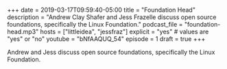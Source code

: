 +++
date = 2019-03-17T09:59:40-05:00
title = "Foundation Head"
description = "Andrew Clay Shafer and Jess Frazelle discuss open source foundations, specifically the Linux Foundation."
podcast_file = "foundation-head.mp3"
hosts = ["littleidea", "jessfraz"]
explicit = "yes" # values are "yes" or "no"
youtube = "bNfAAQUQ_54"
episode = 1
draft = true
+++

Andrew and Jess discuss open source foundations, specifically the Linux
Foundation.
